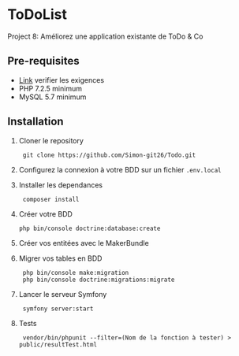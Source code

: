 ToDoList
========
Project 8: Améliorez une application existante de ToDo & Co


## Pre-requisites
- [Link](https://symfony.com/doc/5.x/setup.html#technical-requirements) verifier les exigences
- PHP 7.2.5 minimum
- MySQL 5.7 minimum

## Installation

1. Cloner le repository 

        git clone https://github.com/Simon-git26/Todo.git

2. Configurez la connexion à votre BDD sur un fichier `.env.local`

3. Installer les dependances

        composer install
        
4.  Créer votre BDD

        php bin/console doctrine:database:create

5.  Créer vos entitées avec le MakerBundle
        
6. Migrer vos tables en BDD

        php bin/console make:migration
        php bin/console doctrine:migrations:migrate 

8. Lancer le serveur Symfony
   
        symfony server:start
        
9. Tests

        vendor/bin/phpunit --filter=(Nom de la fonction à tester) > public/resultTest.html
